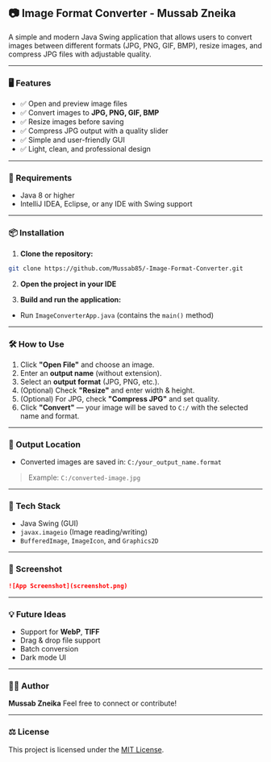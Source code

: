 ## 📷 Image Format Converter - Mussab Zneika

A simple and modern Java Swing application that allows users to convert images between different formats (JPG, PNG, GIF, BMP), resize images, and compress JPG files with adjustable quality.

---

### 🖥️ Features

* ✅ Open and preview image files
* ✅ Convert images to **JPG, PNG, GIF, BMP**
* ✅ Resize images before saving
* ✅ Compress JPG output with a quality slider
* ✅ Simple and user-friendly GUI
* ✅ Light, clean, and professional design

---

### 🔧 Requirements

* Java 8 or higher
* IntelliJ IDEA, Eclipse, or any IDE with Swing support

---

### 📦 Installation

1. **Clone the repository:**

```bash
git clone https://github.com/Mussab85/-Image-Format-Converter.git
```

2. **Open the project in your IDE**

3. **Build and run the application:**

* Run `ImageConverterApp.java` (contains the `main()` method)

---

### 🛠️ How to Use

1. Click **"Open File"** and choose an image.
2. Enter an **output name** (without extension).
3. Select an **output format** (JPG, PNG, etc.).
4. (Optional) Check **"Resize"** and enter width & height.
5. (Optional) For JPG, check **"Compress JPG"** and set quality.
6. Click **"Convert"** — your image will be saved to `C:/` with the selected name and format.

---

### 📁 Output Location

* Converted images are saved in:
  `C:/your_output_name.format`

> Example: `C:/converted-image.jpg`

---

### 🧠 Tech Stack

* Java Swing (GUI)
* `javax.imageio` (Image reading/writing)
* `BufferedImage`, `ImageIcon`, and `Graphics2D`

---

### 📸 Screenshot

```markdown
![App Screenshot](screenshot.png)
```

---

### 💡 Future Ideas

* Support for **WebP**, **TIFF**
* Drag & drop file support
* Batch conversion
* Dark mode UI

---

### 👨‍💻 Author

**Mussab Zneika**
Feel free to connect or contribute!

---

### ⚖️ License

This project is licensed under the [MIT License](LICENSE).
